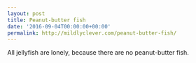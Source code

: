```yaml
---
layout: post
title: Peanut-butter fish
date: '2016-09-04T00:00:00+00:00'
permalink: http://mildlyclever.com/peanut-butter-fish/
---
```

All jellyfish are lonely, because there are no peanut-butter fish.
